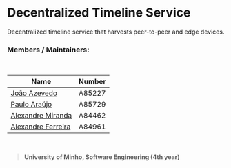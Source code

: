 # Decentralized Timeline Service

Decentralized timeline service that harvests peer-to-peer and edge devices.

### Members / Maintainers:
<br>

|      Name     | Number |
|---------------|--------|
| [João Azevedo](https://github.com/devzizu)   | A85227 |
| [Paulo Araújo](https://github.com/paulob122) | A85729 |
| [Alexandre Miranda](https://github.com/aemiranda7) | A84462 |
| [Alexandre Ferreira](https://github.com/brancof) | A84961 |

<br>

>**University of Minho, Software Engineering (4th year)**
